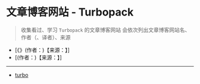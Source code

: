 <!--
 * @Author: yaohebin
 * @Date: 2023-11-30 21:08:02
 * @LastEditTime: 2023-11-30 21:08:57
 * @LastEditors: yaohebin
 * @Description: 文章博客网站 - Turbopack
-->

# 文章博客网站 - Turbopack

> 收集看过、学习 `Turbopack` 的文章博客网站
> 会依次列出文章博客网站名、作者（、译者）、来源

- [《》(作者：)【来源：】]
- [(作者：)【来源：】]

---

- [turbo](https://turbo.build/)

